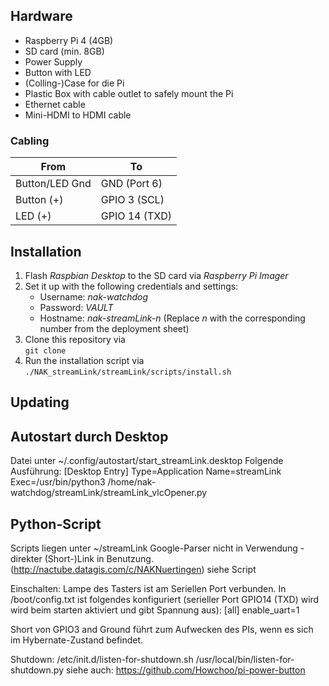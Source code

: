 ## Hardware
 - Raspberry Pi 4 (4GB)
 - SD card (min. 8GB)
 - Power Supply
 - Button with LED
 - (Colling-)Case for die Pi
 - Plastic Box with cable outlet to safely mount the Pi
 - Ethernet cable
 - Mini-HDMI to HDMI cable

### Cabling
From|To
---|---
Button/LED Gnd|GND (Port 6)
Button (+)|GPIO 3 (SCL)
LED (+)|GPIO 14 (TXD)


## Installation
 1. Flash *Raspbian Desktop* to the SD card via *Raspberry Pi Imager*
 2. Set it up with the following credentials and settings:
	 - Username: *nak-watchdog*
	 - Password: *VAULT*
	 - Hostname: *nak-streamLink-n* (Replace *n* with the corresponding number from the deployment sheet)
3. Clone this repository via  
	```git clone ```
6. Run the installation script via  
	```./NAK_streamLink/streamLink/scripts/install.sh```

## Updating


## Autostart durch Desktop
Datei unter ~/.config/autostart/start_streamLink.desktop
Folgende Ausführung:
	[Desktop Entry]
	Type=Application
	Name=streamLink
	Exec=/usr/bin/python3 /home/nak-watchdog/streamLink/streamLink_vlcOpener.py 

## Python-Script
Scripts liegen unter ~/streamLink
Google-Parser nicht in Verwendung - direkter (Short-)Link in Benutzung. (http://nactube.datagis.com/c/NAKNuertingen)
siehe Script


Einschalten: Lampe des Tasters ist am Seriellen Port verbunden. In /boot/config.txt ist folgendes 
konfiguriert (serieller Port GPIO14 (TXD) wird wird beim starten aktiviert und gibt Spannung aus):
[all]
enable_uart=1

Short von GPIO3 and Ground führt zum Aufwecken des PIs, wenn es sich im Hybernate-Zustand befindet.

Shutdown:
/etc/init.d/listen-for-shutdown.sh
/usr/local/bin/listen-for-shutdown.py
siehe auch: https://github.com/Howchoo/pi-power-button
